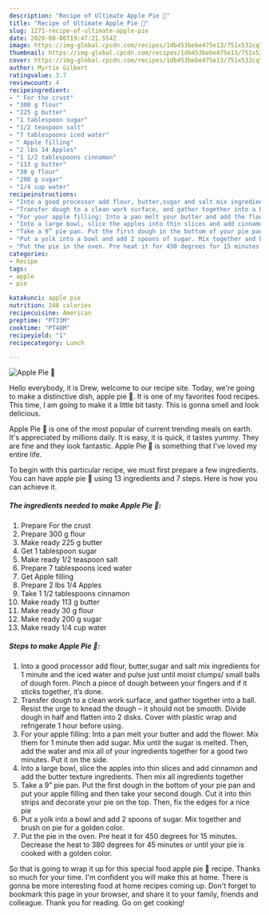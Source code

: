 ```yaml
---
description: "Recipe of Ultimate Apple Pie 🥧"
title: "Recipe of Ultimate Apple Pie 🥧"
slug: 1271-recipe-of-ultimate-apple-pie
date: 2020-08-06T19:47:21.554Z
image: https://img-global.cpcdn.com/recipes/1db453bebe475e13/751x532cq70/apple-pie-🥧-recipe-main-photo.jpg
thumbnail: https://img-global.cpcdn.com/recipes/1db453bebe475e13/751x532cq70/apple-pie-🥧-recipe-main-photo.jpg
cover: https://img-global.cpcdn.com/recipes/1db453bebe475e13/751x532cq70/apple-pie-🥧-recipe-main-photo.jpg
author: Myrtie Gilbert
ratingvalue: 3.7
reviewcount: 4
recipeingredient:
- " For the crust"
- "300 g flour"
- "225 g butter"
- "1 tablespoon sugar"
- "1/2 teaspoon salt"
- "7 tablespoons iced water"
- " Apple filling"
- "2 lbs 14 Apples"
- "1 1/2 tablespoons cinnamon"
- "113 g butter"
- "30 g flour"
- "200 g sugar"
- "1/4 cup water"
recipeinstructions:
- "Into a good processor add flour, butter,sugar and salt mix ingredients for 1 minute and the iced water and pulse just until moist clumps/ small balls of dough form. Pinch a piece of dough between your fingers and if it sticks together, it’s done."
- "Transfer dough to a clean work surface, and gather together into a ball. Resist the urge to knead the dough – it should not be smooth. Divide dough in half and flatten into 2 disks. Cover with plastic wrap and refrigerate 1 hour before using."
- "For your apple filling: Into a pan melt your butter and add the flower. Mix them for 1 minute then add sugar. Mix until the sugar is melted. Then, add the water and mix all of your ingredients together for a good two minutes. Put it on the side."
- "Into a large bowl, slice the apples into thin slices and add cinnamon and add the butter texture ingredients. Then mix all ingredients together"
- "Take a 9” pie pan. Put the first dough in the bottom of your pie pan and put your apple filling and then take your second dough. Cut it into thin strips and decorate your pie on the top. Then, fix the edges for a nice pie"
- "Put a yolk into a bowl and add 2 spoons of sugar. Mix together and brush on pie for a golden color."
- "Put the pie in the oven. Pre heat it for 450 degrees for 15 minutes. Decrease the heat to 380 degrees for 45 minutes or until your pie is cooked with a golden color."
categories:
- Recipe
tags:
- apple
- pie

katakunci: apple pie 
nutrition: 248 calories
recipecuisine: American
preptime: "PT33M"
cooktime: "PT48M"
recipeyield: "1"
recipecategory: Lunch

---
```



![Apple Pie 🥧](https://img-global.cpcdn.com/recipes/1db453bebe475e13/751x532cq70/apple-pie-🥧-recipe-main-photo.jpg)

Hello everybody, it is Drew, welcome to our recipe site. Today, we're going to make a distinctive dish, apple pie 🥧. It is one of my favorites food recipes. This time, I am going to make it a little bit tasty. This is gonna smell and look delicious.



Apple Pie 🥧 is one of the most popular of current trending meals on earth. It's appreciated by millions daily. It is easy, it is quick, it tastes yummy. They are fine and they look fantastic. Apple Pie 🥧 is something that I've loved my entire life.


To begin with this particular recipe, we must first prepare a few ingredients. You can have apple pie 🥧 using 13 ingredients and 7 steps. Here is how you can achieve it.

<!--inarticleads1-->

##### The ingredients needed to make Apple Pie 🥧:

1. Prepare  For the crust
1. Prepare 300 g flour
1. Make ready 225 g butter
1. Get 1 tablespoon sugar
1. Make ready 1/2 teaspoon salt
1. Prepare 7 tablespoons iced water
1. Get  Apple filling
1. Prepare 2 lbs 1/4 Apples
1. Take 1 1/2 tablespoons cinnamon
1. Make ready 113 g butter
1. Make ready 30 g flour
1. Make ready 200 g sugar
1. Make ready 1/4 cup water




<!--inarticleads2-->

##### Steps to make Apple Pie 🥧:

1. Into a good processor add flour, butter,sugar and salt mix ingredients for 1 minute and the iced water and pulse just until moist clumps/ small balls of dough form. Pinch a piece of dough between your fingers and if it sticks together, it’s done.
1. Transfer dough to a clean work surface, and gather together into a ball. Resist the urge to knead the dough – it should not be smooth. Divide dough in half and flatten into 2 disks. Cover with plastic wrap and refrigerate 1 hour before using.
1. For your apple filling: Into a pan melt your butter and add the flower. Mix them for 1 minute then add sugar. Mix until the sugar is melted. Then, add the water and mix all of your ingredients together for a good two minutes. Put it on the side.
1. Into a large bowl, slice the apples into thin slices and add cinnamon and add the butter texture ingredients. Then mix all ingredients together
1. Take a 9” pie pan. Put the first dough in the bottom of your pie pan and put your apple filling and then take your second dough. Cut it into thin strips and decorate your pie on the top. Then, fix the edges for a nice pie
1. Put a yolk into a bowl and add 2 spoons of sugar. Mix together and brush on pie for a golden color.
1. Put the pie in the oven. Pre heat it for 450 degrees for 15 minutes. Decrease the heat to 380 degrees for 45 minutes or until your pie is cooked with a golden color.




So that is going to wrap it up for this special food apple pie 🥧 recipe. Thanks so much for your time. I'm confident you will make this at home. There is gonna be more interesting food at home recipes coming up. Don't forget to bookmark this page in your browser, and share it to your family, friends and colleague. Thank you for reading. Go on get cooking!
